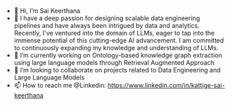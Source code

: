 - 👋 Hi, I’m Sai Keerthana
- 👀 I have a deep passion for designing scalable data engineering pipelines and have always been intrigued by data and analytics. Recently, I've ventured into the domain of LLMs, eager to tap into the immense potential of this cutting-edge AI advancement. I am committed to continuously expanding my knowledge and understanding of LLMs.
- 🌱 I’m currently working on Ontology-based knowledge graph extraction using large language models through Retrieval Augmented Approach
- 💞️ I’m looking to collaborate on projects related to Data Engineering and Large Language Models 
- 📫 How to reach me @Linkedin: https://www.linkedin.com/in/kattige-sai-keerthana 

<!---
SaiKeerthana134/SaiKeerthana134 is a ✨ special ✨ repository because its `README.md` (this file) appears on your GitHub profile.
You can click the Preview link to take a look at your changes.
--->
